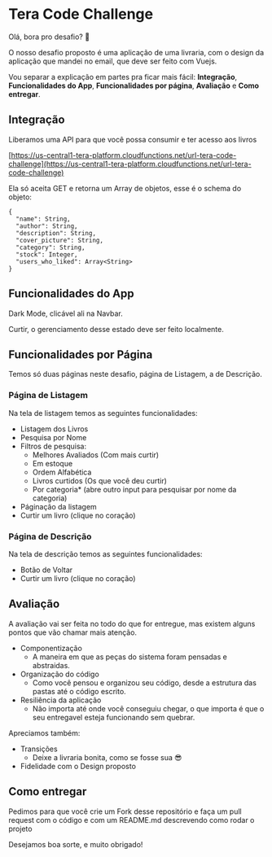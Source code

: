 # Tera Code Challenge

Olá, bora pro desafio? :dancers:

O nosso desafio proposto é uma aplicação de uma livraria, com o design da aplicação que mandei no email, que deve ser feito com Vuejs.

Vou separar a explicação em partes pra ficar mais fácil: **Integração**, **Funcionalidades do App**, **Funcionalidades por página**, **Avaliação** e **Como entregar**.


## Integração

Liberamos uma API para que você possa consumir e ter acesso aos livros

[https://us-central1-tera-platform.cloudfunctions.net/url-tera-code-challenge](https://us-central1-tera-platform.cloudfunctions.net/url-tera-code-challenge)

Ela só aceita GET e retorna um Array de objetos, esse é o schema do objeto:

```
{
  "name": String,
  "author": String,
  "description": String, 
  "cover_picture": String,
  "category": String,
  "stock": Integer,
  "users_who_liked": Array<String>
}
```

## Funcionalidades do App


Dark Mode, clicável ali na Navbar.

Curtir, o gerenciamento desse estado deve ser feito localmente.


## Funcionalidades por Página


Temos só duas páginas neste desafio, página de Listagem, a de Descrição.


### Página de Listagem

Na tela de listagem temos as seguintes funcionalidades:

- Listagem dos Livros
- Pesquisa por Nome
- Filtros de pesquisa:
  - Melhores Avaliados (Com mais curtir)
  - Em estoque
  - Ordem Alfabética
  - Livros curtidos (Os que você deu curtir)
  - Por categoria* (abre outro input para pesquisar por nome da categoria)
- Páginação da listagem
- Curtir um livro (clique no coração)


### Página de Descrição

Na tela de descrição temos as seguintes funcionalidades:

- Botão de Voltar
- Curtir um livro (clique no coração)


## Avaliação

A avaliação vai ser feita no todo do que for entregue, mas existem alguns pontos que vão chamar mais atenção.

- Componentização
  - A maneira em que as peças do sistema foram pensadas e abstraidas.
- Organização do código
  - Como você pensou e organizou seu código, desde a estrutura das pastas até o código escrito.
- Resiliência da aplicação
  - Não importa até onde você conseguiu chegar, o que importa é que o seu entregavel esteja funcionando sem quebrar.

Apreciamos também:

- Transições
  - Deixe a livraria bonita, como se fosse sua :sunglasses:
- Fidelidade com o Design proposto

## Como entregar

Pedimos para que você crie um Fork desse repositório e faça um pull request com o código e com um README.md descrevendo como rodar o projeto

Desejamos boa sorte, e muito obrigado!
